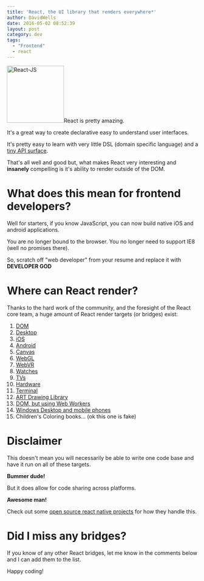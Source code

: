 ```yaml
---
title: 'React, the UI library that renders everywhere*'
author: DavidWells
date: 2016-05-02 08:52:39
layout: post
category: dev
tags:
  - "Frontend"
  - react
---
```


<img src="https://s3-us-west-2.amazonaws.com/assets.davidwells.io/legacy/2016/04/React-JS-150x150.png" alt="React-JS" width="150" height="150" class="right size-thumbnail wp-image-5265" />React is pretty amazing.

It's a great way to create declarative easy to understand user interfaces.

It's pretty easy to learn with very little DSL (domain specific language) and a [tiny API surface](https://facebook.github.io/react/docs/component-specs.html).

That's all well and good but, what makes React very interesting and **insanely** compelling is it's ability to render outside of the DOM.

# What does this mean for frontend developers?

Well for starters, if you know JavaScript, you can now build native iOS and android applications.

You are no longer bound to the browser. You no longer need to support IE8 (well no promises there).

So, scratch off "web developer" from your resume and replace it with **DEVELOPER GOD**

# Where can React render?

Thanks to the hard work of the community, and the foresight of the React core team, a huge amount of React render targets (or bridges) exist:

1. [DOM](http://facebook.github.io/react/)
1. [Desktop](http://electron.atom.io/)
1. [iOS](https://facebook.github.io/react-native/)
1. [Android](https://facebook.github.io/react-native/docs/android-setup.html)
1. [Canvas](https://github.com/Flipboard/react-canvas)
1. [WebGL](https://github.com/Izzimach/react-pixi)
1. [WebVR](https://github.com/clayallsopp/react-vr)
1. [Watches](https://github.com/garbles/react-pebble-demo)
1. [TVs](https://www.youtube.com/watch?v=eNC0mRYGWgc)
1. [Hardware](http://iamdustan.com/2015/12/16/react-hardware/)
1. [Terminal](https://github.com/Yomguithereal/react-blessed#demo)
1. [ART Drawing Library](https://github.com/reactjs/react-art)
1. [DOM, but using Web Workers](https://github.com/web-perf/react-worker-dom)
1. [Windows Desktop and mobile phones](https://github.com/ReactWindows/react-native-windows)
1. Children's Coloring books... (ok this one is fake)

# Disclaimer

This doesn't mean you will necessarily be able to write one code base and have it run on all of these targets.

**Bummer dude!**

But it does allow for code sharing across platforms.  

**Awesome man!**

Check out some [open source react native projects](https://react.rocks/tag/ReactNative) for how they handle this.

# Did I miss any bridges?

If you know of any other React bridges, let me know in the comments below and I can add them to the list.

Happy coding!
